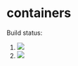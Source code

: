 # containers

Build status:

1. [![](https://github.com/yilinli22/homework8/workflows/tests-fibonacci/badge.svg)](https://github.com/yilinli22/homework8/actions?query=workflow%3Atests-fibonacci)
1. [![](https://github.com/yilinli22/homework8/workflows/tests-range/badge.svg)](https://github.com/yilinli22/homework8/actions?query=workflow%3Atests-range)
